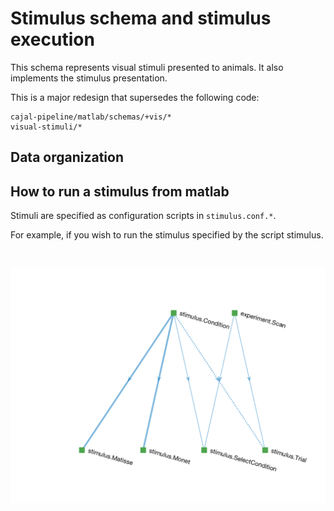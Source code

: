 # Stimulus schema and stimulus execution
This schema represents visual stimuli presented to animals.  It also implements the stimulus presentation.

This is a major redesign that supersedes the following code:

```
cajal-pipeline/matlab/schemas/+vis/*
visual-stimuli/*
```

## Data organization 

## How to run a stimulus from matlab
Stimuli are specified as configuration scripts in `stimulus.conf.*`.

For example, if you wish to run the stimulus specified by the script stimulus.
```matlab 
```

## 

![](erd.png)
